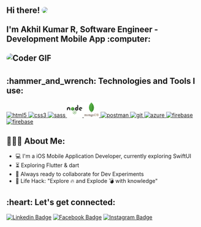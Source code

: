 <html>
<head>
</head>
<body>

<h2 align="left">
 <abc>
  <br>Hi there! <img src="https://user-images.githubusercontent.com/42378118/110234147-e3259600-7f4e-11eb-95be-0c4047144dea.gif" style="border-radius: 15px; overflow: hidden;" width="30"><br>
  <br> I'm Akhil Kumar R, Software Engineer - Development Mobile App :computer:<br>
  <br>
    <img src="https://camo.githubusercontent.com/f6a3ce319a938926c27df1feef26eeadac0d53253750363b0bdb8412f0726c3e/68747470733a2f2f6d656469612e74656e6f722e636f6d2f595a506e477550655a763841414141642f636f64696e672e676966" alt="Coder GIF" style="border-radius: 15px; overflow: hidden;" width="500">
 </abc>
</h2>


<h2 align="left">:hammer_and_wrench: Technologies and Tools I use:</h2>
<p align="left">
    <a href="https://developer.apple.com/swift/" target="_blank"> <img src="https://encrypted-tbn0.gstatic.com/images?q=tbn:ANd9GcSTkQa0gAdcpTo8I28Z6_XXY-XFNvfR2J2wWwlxUoZaYwme_Edhsbofs1dvbxGDX-c2bRo&usqp=CAU" alt="html5" width="40" height="40"/> </a>
    <a href="https://developer.apple.com/library/archive/documentation/Cocoa/Conceptual/ProgrammingWithObjectiveC/Introduction/Introduction.html" target="_blank"> <img src="https://assets-global.website-files.com/6201a2cd5ce46c1b24b8647b/64a34a6f5045c7ef1fd254c3_Obj-C-bigcolor.svg" alt="css3" width="40" height="40"/> </a>
<a href="https://www.googleadservices.com/pagead/aclk?sa=L&ai=DChcSEwiosOCr3oeEAxXco2YCHQBlBz8YABAAGgJzbQ&gclid=CjwKCAiA_OetBhAtEiwAPTeQZ6944i0aHZJ33YyScXK8DSsyfFrXQuL6ClWGMQljX1g1MpArsiTzxhoCT50QAvD_BwE&ohost=www.google.com&cid=CAESVeD2e5mJTs2Vrjbq418oJW0OiKVeKC6tTy4w3FqASV1c35UA4Soy9jmUGtUoZZEWKDnHPq-QzdbEpu7h0SoDnuKLDc1wt4IGtMtKAciQ0ovpCVh8H6w&sig=AOD64_2o2y7V_4cVBHk95z4DkcrFQw8niw&q&adurl&ved=2ahUKEwjA7tqr3oeEAxXg8zgGHS6OD34Q0Qx6BAgFEAE&nis=8" target="_blank"> <img src="https://web-strapi.mrmilu.com/uploads/flutter_logo_470e9f7491.png" alt="sass" width="40" height="40"/> </a>
      <a href="https://nodejs.org" target="_blank"> <img src="https://raw.githubusercontent.com/devicons/devicon/master/icons/nodejs/nodejs-original-wordmark.svg" alt="nodejs" width="40" height="40"/> </a>
    <a href="https://www.mongodb.com/" target="_blank"> <img src="https://raw.githubusercontent.com/devicons/devicon/master/icons/mongodb/mongodb-original-wordmark.svg" alt="mongodb" width="40" height="40"/> </a>
<a href="https://www.postman.com/" target="_blank"> <img src="https://www.vectorlogo.zone/logos/getpostman/getpostman-icon.svg" alt="postman" width="40" height="40"/> </a>
<a href="https://git-scm.com/" target="_blank"> <img src="https://www.vectorlogo.zone/logos/git-scm/git-scm-icon.svg" alt="git" width="40" height="40"/> </a>
<a href="https://docs.github.com/en" target="_blank"> <img src="https://www.svgrepo.com/show/445786/github.svg" alt="azure" width="40" height="40"/> </a>
 <a href="https://firebase.google.com/" target="_blank"> <img src="https://www.vectorlogo.zone/logos/firebase/firebase-icon.svg" alt="firebase" width="40" height="40"/> </a>
<a href="https://firebase.google.com/" target="_blank"> <img src="https://miro.medium.com/v2/resize:fit:1200/1*6GoXl-gbW5tNuckXmPgOmA.png" alt="firebase" width="80" height="40"/> </a>
    </p>

<h2 align="left">👨🏻‍💻 About Me:</h2>

- :computer: I'm a iOS Mobile Application Developer, currently exploring SwiftUI
- :hourglass_flowing_sand: Exploring Flutter & dart
- :rocket: Always ready to collaborate for Dev Experiments
- :dart: Life Hack: "Explore :fire: and Explode :bomb: with knowledge"


<h2 align="left">:heart: Let's get connected:</h2>

[![Linkedin Badge](https://img.shields.io/badge/-akhil__kumar-blue?style=flat-square&logo=Linkedin&logoColor=white&link=)]() [![Facebook Badge](https://img.shields.io/badge/-@akhil__kumar-3b5998?style=flat-square&labelColor=3b5998&logo=facebook&logoColor=white&link=)]() [![Instagram Badge](https://img.shields.io/badge/-@akhil__kumar-D7008A?style=flat-square&labelColor=D7008A&logo=Instagram&logoColor=white&link=)]()
</body>
</html>
